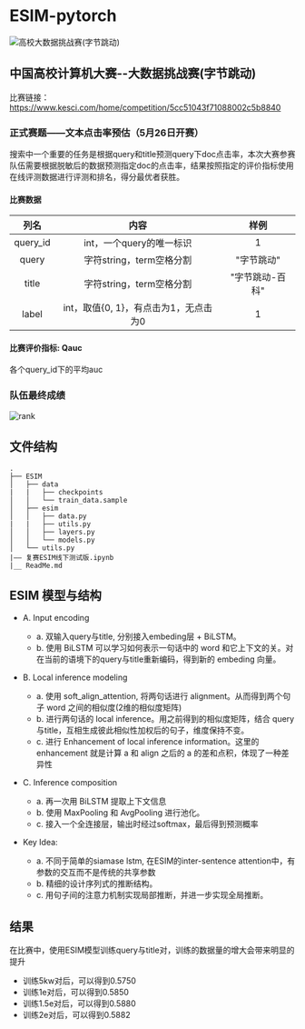 # ESIM-pytorch
![高校大数据挑战赛(字节跳动)](https://github.com/dyywinner/ESIM-pytorch/blob/master/img/fm.jpg)
## 中国高校计算机大赛--大数据挑战赛(字节跳动)
比赛链接：https://www.kesci.com/home/competition/5cc51043f71088002c5b8840
### 正式赛题——文本点击率预估（5月26日开赛）
  搜索中一个重要的任务是根据query和title预测query下doc点击率，本次大赛参赛队伍需要根据脱敏后的数据预测指定doc的点击率，结果按照指定的评价指标使用在线评测数据进行评测和排名，得分最优者获胜。

#### 比赛数据

| 列名 | 内容 | 样例 |
| :----: | :----: | :----: |
| query_id | int，一个query的唯一标识 | 1 |
| query | 字符string，term空格分割 | "字节跳动" |
| title | 字符string，term空格分割 | "字节跳动-百科" |
| label | int，取值{0, 1}，有点击为1，无点击为0 | 1 |

#### 比赛评价指标: Qauc
各个query_id下的平均auc

### 队伍最终成绩
![rank](https://github.com/dyywinner/ESIM-pytorch/blob/master/img/finalrank_26.jpg)

## 文件结构
```
.
├── ESIM
│   ├── data
|   |   ├── checkpoints
│   │   └── train_data.sample
│   ├── esim
│   │   ├── data.py
|   |   ├── utils.py
│   │   ├── layers.py
│   │   └── models.py
│   └── utils.py
|—— 复赛ESIM线下测试版.ipynb
|__ ReadMe.md
```
## ESIM 模型与结构
- A. Input encoding
  + a. 双输入query与title, 分别接入embeding层 + BiLSTM。
  + b. 使用 BiLSTM 可以学习如何表示一句话中的 word 和它上下文的关。对在当前的语境下的query与title重新编码，得到新的 embeding 向量。
- B. Local inference modeling
  + a. 使用 soft_align_attention, 将两句话进行 alignment。从而得到两个句子 word 之间的相似度(2维的相似度矩阵)
  + b. 进行两句话的 local inference。用之前得到的相似度矩阵，结合 query与title，互相生成彼此相似性加权后的句子，维度保持不变。
  + c. 进行 Enhancement of local inference information。这里的 enhancement 就是计算 a 和 align 之后的 a 的差和点积，体现了一种差异性
- C. Inference composition
  + a. 再一次用 BiLSTM 提取上下文信息
  + b. 使用 MaxPooling 和 AvgPooling 进行池化。
  + c. 接入一个全连接层，输出时经过softmax，最后得到预测概率
  
- Key Idea:
  + a. 不同于简单的siamase lstm, 在ESIM的inter-sentence attention中，有参数的交互而不是传统的共享参数
  + b. 精细的设计序列式的推断结构。
  + c. 用句子间的注意力机制实现局部推断，并进一步实现全局推断。

## 结果
在比赛中，使用ESIM模型训练query与title对，训练的数据量的增大会带来明显的提升
- 训练5kw对后，可以得到0.5750
- 训练1e对后，可以得到0.5850
- 训练1.5e对后，可以得到0.5880
- 训练2e对后，可以得到0.5882
